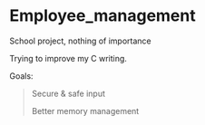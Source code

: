 # Employee_management
School project, nothing of importance

Trying to improve my C writing. 

Goals:
> Secure & safe input
> 
> Better memory management
